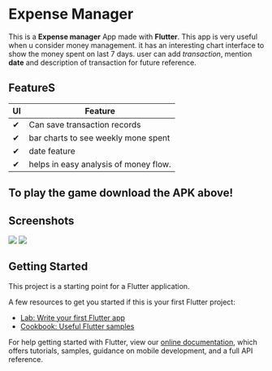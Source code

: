 # Expense Manager

This is a **Expense manager** App made with **Flutter**. This app is very useful when u consider money management. it has an interesting chart interface to show the money spent on last 7 days. user can add <em>transaction</em>, mention **date** and description of transaction for future reference. 

## FeatureS

|  UI  | Feature |
| ------| ------|
| ✔ | Can save transaction records
| ✔ |   bar charts to see weekly mone spent
| ✔ |    date feature
| ✔ |    helps in easy analysis of money flow.

## To play the game download the **APK** above!


## Screenshots

<img src="https://user-images.githubusercontent.com/58545228/118114016-a8375700-b404-11eb-8d7f-f74ba7600b13.PNG"/>

<img src="https://user-images.githubusercontent.com/58545228/118114025-aa011a80-b404-11eb-8d22-c473a428d50c.PNG"/>



## Getting Started

This project is a starting point for a Flutter application.

A few resources to get you started if this is your first Flutter project:

- [Lab: Write your first Flutter app](https://flutter.dev/docs/get-started/codelab)
- [Cookbook: Useful Flutter samples](https://flutter.dev/docs/cookbook)

For help getting started with Flutter, view our
[online documentation](https://flutter.dev/docs), which offers tutorials,
samples, guidance on mobile development, and a full API reference.
